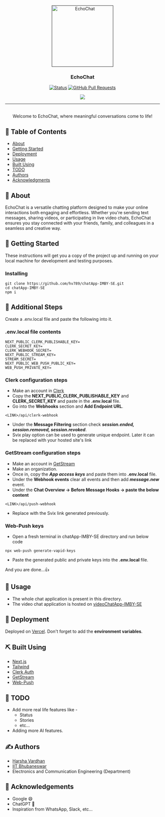 <p align="center">
  <a href="" rel="noopener">
 <img width=200px height=200px src="https://i.imgur.com/CV3hSbj.png" alt="EchoChat"></a>
</p>

<h3 align="center">EchoChat</h3>

<div align="center">

  [![Status](https://img.shields.io/badge/status-active-success.svg)]()
  [![GitHub Pull Requests](https://img.shields.io/github/issues-pr/kylelobo/The-Documentation-Compendium.svg)](https://github.com/kylelobo/The-Documentation-Compendium/pulls)

</div>

<!--tech stack icons-->
<p align="center">
  <a href="https://skillicons.dev">
    <img src="https://skillicons.dev/icons?i=nextjs,typescript,js,tailwind,git,postman,vscode,vercel&perline=14" />
  </a>
</p>

---

<p align="center">
    <br> 
  Welcome to EchoChat, where meaningful conversations come to life!
</p>

## 📝 Table of Contents
- [About](#about)
- [Getting Started](#getting_started)
- [Deployment](#deployment)
- [Usage](#usage)
- [Built Using](#built_using)
- [TODO](#todo)
- [Authors](#authors)
- [Acknowledgments](#acknowledgement)

## 🧐 About <a name = "about"></a>
EchoChat is a versatile chatting platform designed to make your online interactions both engaging and effortless. Whether you're sending text messages, sharing videos, or participating in live video chats, EchoChat ensures you stay connected with your friends, family, and colleagues in a seamless and creative way.

## 🏁 Getting Started <a name = "getting_started"></a>
These instructions will get you a copy of the project up and running on your local machine for development and testing purposes.
### Installing

```
git clone https://github.com/hv789/chatApp-IMBY-SE.git
cd chatApp-IMBY-SE
npm i
```

## 🔧 Additional Steps
Create a .env.local file and paste the following into it.

### .env.local file contents

```
NEXT_PUBLIC_CLERK_PUBLISHABLE_KEY=
CLERK_SECRET_KEY=
CLERK_WEBHOOK_SECRET=
NEXT_PUBLIC_STREAM_KEY=
STREAM_SECRET=
NEXT_PUBLIC_WEB_PUSH_PUBLIC_KEY=
WEB_PUSH_PRIVATE_KEY=
```

### Clerk configuration steps
- Make an account in [Clerk](https://clerk.com/)
- Copy the **NEXT_PUBLIC_CLERK_PUBLISHABLE_KEY** and **CLERK_SECRET_KEY** and paste 
  in the **.env.local** file.
- Go into the **Webhooks** section and **Add Endpoint URL**.
```
<LINK>/api/clerk-webhook
```
- Under the **Message Filtering** section check ***session.ended, session.removed, session.revoked***.
- Svix play option can be used to generate unique endpoint. Later it can be replaced
  with your hosted site's link

### GetStream configuration steps
- Make an account in [GetStream](https://getstream.io/)
- Make an organization.
- Once in, copy the ***App access keys*** and paste them into **.env.local** file.
- Under the **Webhook events** clear all events and then add ***message.new*** event.
- Under the **Chat Overview -> Before Message Hooks -> paste the below content**
```
<LINK>/api/push-webhook
```
- Replace ***<LINK>*** with the Svix link generated previously.

### Web-Push keys
- Open a fresh terminal in chatApp-IMBY-SE directory and run below code
```
npx web-push generate-vapid-keys
```
- Paste the generated public and private keys into the **.env.local** file.

And you are done...👍

## 🎈 Usage <a name="usage"></a>
- The whole chat application is present in this directory.
- The video chat application is hosted on [videoChatApp-IMBY-SE](https://github.com/hv789/videoChatApp-IMBY-SE)

## 🚀 Deployment <a name = "deployment"></a>
Deployed on [Vercel](https://vercel.com/).
Don't forget to add the **environment variables**.

## ⛏️ Built Using <a name = "built_using"></a>
- [Next.js](https://nextjs.org/)
- [Tailwind](https://tailwindcss.com/)
- [Clerk Auth](https://clerk.com/)
- [GetStream](https://getstream.io/)
- [Web-Push](https://developer.mozilla.org/en-US/docs/Web/API/Push_API)

## 📝 TODO <a name = "todo"></a>
- Add more real life features like -
  - Status
  - Stories
  - etc...
- Adding more AI features. 

## ✍️ Authors <a name = "authors"></a>
- [Harsha Vardhan](https://hv789.vercel.app/)
- [IIT Bhubaneswar](https://www.iitbbs.ac.in/)
- Electronics and Communication Engineering (Department)

## 🎉 Acknowledgements <a name = "acknowledgement"></a>
- Google 😄
- ChatGPT 🤖
- Inspiration from WhatsApp, Slack, etc...
